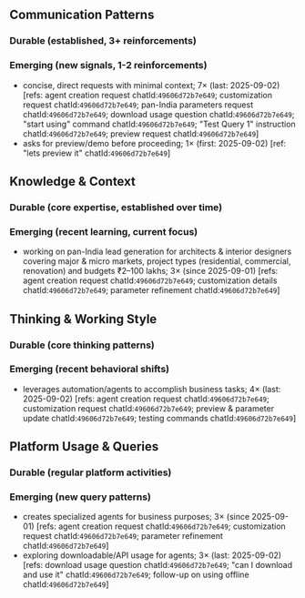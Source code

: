 ## Communication Patterns
### Durable (established, 3+ reinforcements)

### Emerging (new signals, 1-2 reinforcements)
- concise, direct requests with minimal context; 7× (last: 2025-09-02) [refs: agent creation request chatId:`49606d72b7e649`; customization request chatId:`49606d72b7e649`; pan-India parameters request chatId:`49606d72b7e649`; download usage question chatId:`49606d72b7e649`; "start using" command chatId:`49606d72b7e649`; "Test Query 1" instruction chatId:`49606d72b7e649`; preview request chatId:`49606d72b7e649`]
- asks for preview/demo before proceeding; 1× (first: 2025-09-02) [ref: "lets preview it" chatId:`49606d72b7e649`]

## Knowledge & Context
### Durable (core expertise, established over time)

### Emerging (recent learning, current focus)
- working on pan-India lead generation for architects & interior designers covering major & micro markets, project types (residential, commercial, renovation) and budgets ₹2–100 lakhs; 3× (since 2025-09-01) [refs: agent creation request chatId:`49606d72b7e649`; customization details chatId:`49606d72b7e649`; parameter refinement chatId:`49606d72b7e649`]

## Thinking & Working Style
### Durable (core thinking patterns)

### Emerging (recent behavioral shifts)
- leverages automation/agents to accomplish business tasks; 4× (last: 2025-09-02) [refs: agent creation request chatId:`49606d72b7e649`; customization request chatId:`49606d72b7e649`; preview & parameter update chatId:`49606d72b7e649`; testing commands chatId:`49606d72b7e649`]

## Platform Usage & Queries
### Durable (regular platform activities)

### Emerging (new query patterns)
- creates specialized agents for business purposes; 3× (since 2025-09-01) [refs: agent creation request chatId:`49606d72b7e649`; customization request chatId:`49606d72b7e649`; parameter refinement chatId:`49606d72b7e649`]
- exploring downloadable/API usage for agents; 3× (last: 2025-09-02) [refs: download usage question chatId:`49606d72b7e649`; "can I download and use it" chatId:`49606d72b7e649`; follow-up on using offline chatId:`49606d72b7e649`]